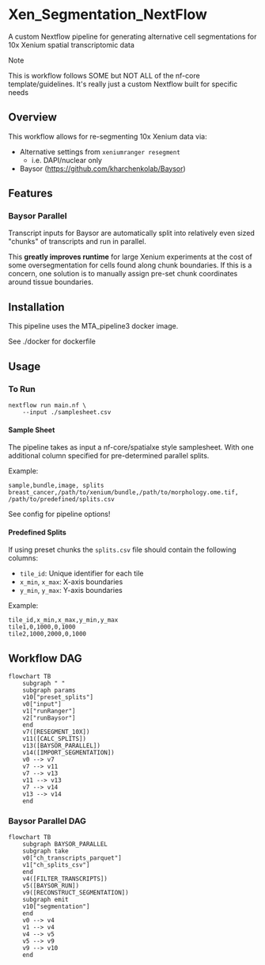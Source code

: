 # Xen_Segmentation_NextFlow
A custom Nextflow pipeline for generating alternative cell segmentations for 10x Xenium spatial transcriptomic data

> [!NOTE]
> This is workflow follows SOME but NOT ALL of the nf-core template/guidelines. It's really just a custom Nextflow built for specific needs

## Overview 
This workflow allows for re-segmenting 10x Xenium data via:

- Alternative settings from `xeniumranger resegment`
    - i.e. DAPI/nuclear only
- Baysor (https://github.com/kharchenkolab/Baysor)

## Features

### Baysor Parallel

Transcript inputs for Baysor are automatically split into relatively even sized "chunks" of transcripts and run in parallel. 

This **greatly improves runtime** for large Xenium experiments at the cost of some oversegmentation for cells found along chunk boundaries. If this is a concern, one solution is to manually assign pre-set chunk coordinates around tissue boundaries. 

## Installation

This pipeline uses the MTA_pipeline3 docker image. 

See ./docker for dockerfile

## Usage

### To Run

```
nextflow run main.nf \
    --input ./samplesheet.csv
```

#### Sample Sheet

The pipeline takes as input a nf-core/spatialxe style samplesheet. With one additional column specified for pre-determined parallel splits. 

Example:
```csv
sample,bundle,image, splits
breast_cancer,/path/to/xenium/bundle,/path/to/morphology.ome.tif, /path/to/predefined/splits.csv
```

See config for pipeline options!

#### Predefined Splits

If using preset chunks the `splits.csv` file should contain the following columns:
- `tile_id`: Unique identifier for each tile
- `x_min`, `x_max`: X-axis boundaries
- `y_min`, `y_max`: Y-axis boundaries

Example:
```csv
tile_id,x_min,x_max,y_min,y_max
tile1,0,1000,0,1000
tile2,1000,2000,0,1000
```

## Workflow DAG

```mermaid
flowchart TB
    subgraph " "
    subgraph params
    v10["preset_splits"]
    v0["input"]
    v1["runRanger"]
    v2["runBaysor"]
    end
    v7([RESEGMENT_10X])
    v11([CALC_SPLITS])
    v13([BAYSOR_PARALLEL])
    v14([IMPORT_SEGMENTATION])
    v0 --> v7
    v7 --> v11
    v7 --> v13
    v11 --> v13
    v7 --> v14
    v13 --> v14
    end
```

### Baysor Parallel DAG

```mermaid
flowchart TB
    subgraph BAYSOR_PARALLEL
    subgraph take
    v0["ch_transcripts_parquet"]
    v1["ch_splits_csv"]
    end
    v4([FILTER_TRANSCRIPTS])
    v5([BAYSOR_RUN])
    v9([RECONSTRUCT_SEGMENTATION])
    subgraph emit
    v10["segmentation"]
    end
    v0 --> v4
    v1 --> v4
    v4 --> v5
    v5 --> v9
    v9 --> v10
    end
```